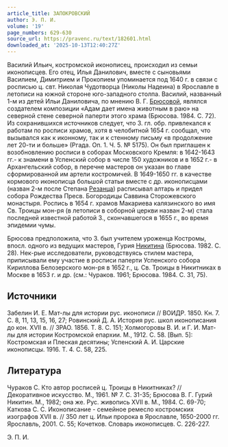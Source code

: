 ```yaml
---
article_title: ЗАПОКРОВСКИЙ
author: Э. П. И.
volume: '19'
page_numbers: 629-630
source_url: https://pravenc.ru/text/182601.html
downloaded_at: '2025-10-13T12:40:27Z'
---
```


Василий Ильич, костромской иконописец, происходил из семьи иконописцев. Его отец, Илья Данилович, вместе c сыновьями Василием, Димитрием и Прокопием упоминается под 1640 г. в связи с росписью ц. свт. Николая Чудотворца (Николы Надеина) в Ярославле в летописи на южной стороне юго-западного столпа. Василий, названный 1-м из детей Ильи Даниловича, по мнению В. Г. [Брюсовой](https://pravenc.ru/text/Брюсовой.html), являлся создателем композиции «Адам дает имена животным в раю» на северной стене северной паперти этого храма (Брюсова. 1984. С. 72). Из сохранившихся источников следует, что З. гл. обр. привлекался к работам по росписи храмов, хотя в челобитной 1654 г. сообщал, что вызывался как к иконному, так и к стенному письму «в продолжение лет 20-ти и больше» (Ргада. Оп. 1. Ч. 5. № 5175). Он был приглашен к возобновлению росписи в соборах Московского Кремля: в 1642-1643 гг.- к знамени в Успенский собор в числе 150 художников и в 1652 г.- в Архангельский собор, в перечне мастеров он указан во главе сформированной им артели костромичей. В 1649-1650 гг. в качестве кормового иконописца большой статьи вместе с др. иконописцами (назван 2-м после Степана [Резанца](https://pravenc.ru/text/Резанца.html)) расписывал алтарь и придел собора Рождества Пресв. Богородицы Саввина Сторожевского монастыря. Роспись в 1654 г. храмов Макариева калязинского во имя Св. Троицы мон-ря (в летописи в соборной церкви назван 2-м) стала последней известной работой З., скончавшегося в 1655 г., во время эпидемии чумы.

Брюсова предположила, что З. был учителем уроженца Костромы, впосл. одного из ведущих мастеров, Гурия [Никитина](https://pravenc.ru/text/Никитин.html) (Брюсова. 1982. С. 28). Нек-рые исследователи, руководствуясь стилем мастера, приписывали ему участие в росписи паперти Успенского собора Кириллова Белозерского мон-ря в 1652 г., ц. Св. Троицы в Никитниках в Москве в 1653 г. и др. (см.: Чураков. 1961; Брюсова. 1984. С. 31, 75).

## Источники

Забелин И. Е. Мат-лы для истории рус. иконописи // ВОИДР. 1850. Кн. 7. С. 8, 11, 13, 15, 16, 27; Ровинский Д. А. История рус. школ иконописания до кон. XVII в. // ЗРАО. 1856. Т. 8. С. 151; Холмогоровы В. И. и Г. И. Мат-лы для истории Костромской епархии. М., 1912. С. 58. [Вып. 5]: Костромская и Плеская десятины; Успенский А. И. Царские иконописцы. 1916. Т. 4. С. 58, 225.

## Литература

Чураков С. Кто автор росписей ц. Троицы в Никитниках? // Декоративное искусство. М., 1961. № 7. С. 31-35; Брюсова В. Г. Гурий Никитин. М., 1982; она же. Рус. живопись XVII в. М., 1984. С. 69-70; Каткова С. С. Иконописание - семейное ремесло костромских изографов XVII в. // 350 лет ц. Ильи пророка в Ярославле, 1650-2000 гг. Ярославль, 2001. С. 55; Кочетков. Словарь иконописцев. С. 226-227.

Э. П. И.
